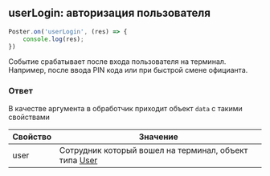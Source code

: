 ## userLogin: авторизация пользователя

```javascript
Poster.on('userLogin', (res) => {
	console.log(res);
})
```

Событие срабатывает после входа пользователя на терминал. Например, после ввода PIN кода или при быстрой смене официанта. 

### Ответ

В качестве аргумента в обработчик приходит объект `data` с такими свойствами

Свойство | Значение
-------- | --------
user | Сотрудник который вошел на терминал, объект типа [User](/docs/v3/pos/types/user) 

